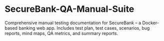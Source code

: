 # SecureBank-QA-Manual-Suite
Comprehensive manual testing documentation for SecureBank – a Docker-based banking web app. Includes test plan, test cases, scenarios, bug reports, mind maps, QA metrics, and summary reports.
